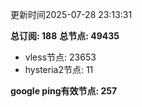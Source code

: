 更新时间2025-07-28 23:13:31

**总订阅: 188**
**总节点: 49435**
- vless节点: 23653
- hysteria2节点: 11

**google ping有效节点: 257**
